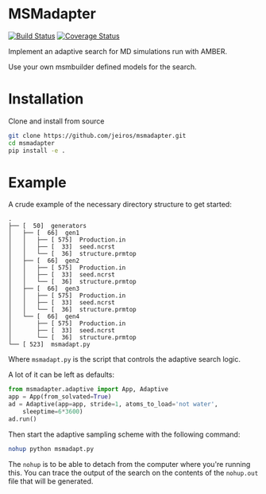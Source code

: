 # MSMadapter
[![Build Status](https://travis-ci.org/jeiros/msmadapter.svg?branch=master)](https://travis-ci.org/jeiros/msmadapter)
[![Coverage Status](https://coveralls.io/repos/github/jeiros/msmadapter/badge.svg?branch=master)](https://coveralls.io/github/jeiros/msmadapter?branch=master)

Implement an adaptive search for MD simulations run with AMBER.

Use your own msmbuilder defined models for the search.

# Installation
Clone and install from source
```bash
git clone https://github.com/jeiros/msmadapter.git
cd msmadapter
pip install -e .
```

# Example
A crude example of the necessary directory structure to get started:

```
.
├── [  50]  generators
│   ├── [  66]  gen1
│   │   ├── [ 575]  Production.in
│   │   ├── [  33]  seed.ncrst
│   │   └── [  36]  structure.prmtop
│   ├── [  66]  gen2
│   │   ├── [ 575]  Production.in
│   │   ├── [  33]  seed.ncrst
│   │   └── [  36]  structure.prmtop
│   ├── [  66]  gen3
│   │   ├── [ 575]  Production.in
│   │   ├── [  33]  seed.ncrst
│   │   └── [  36]  structure.prmtop
│   └── [  66]  gen4
│       ├── [ 575]  Production.in
│       ├── [  33]  seed.ncrst
│       └── [  36]  structure.prmtop
└── [ 523]  msmadapt.py
```

Where `msmadapt.py` is the script that controls the adaptive search logic.

A lot of it can be left as defaults:
```python
from msmadapter.adaptive import App, Adaptive
app = App(from_solvated=True)
ad = Adaptive(app=app, stride=1, atoms_to_load='not water',
    sleeptime=6*3600)
ad.run()
```
Then start the adaptive sampling scheme with the following command:
```bash
nohup python msmadapt.py
```
The `nohup` is to be able to detach from the computer where you're running this.
You can trace the output of the search on the contents of the `nohup.out` file that will be generated.